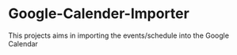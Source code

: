 # Google-Calender-Importer
This projects aims in importing the events/schedule into the Google Calendar
